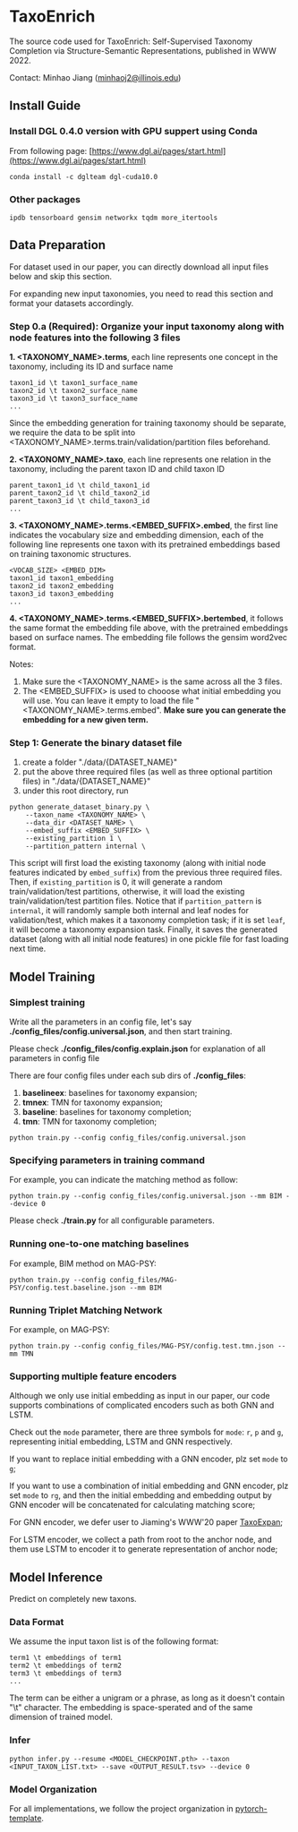 # TaxoEnrich

The source code used for TaxoEnrich: Self-Supervised Taxonomy Completion via Structure-Semantic Representations, published in WWW 2022.

Contact: Minhao Jiang (minhaoj2@illinois.edu)

## Install Guide

### Install DGL 0.4.0 version with GPU suppert using Conda

From following page: [https://www.dgl.ai/pages/start.html](https://www.dgl.ai/pages/start.html)

```
conda install -c dglteam dgl-cuda10.0
```

### Other packages

```
ipdb tensorboard gensim networkx tqdm more_itertools
```

## Data Preparation

For dataset used in our paper, you can directly download all input files below and skip this section.

For expanding new input taxonomies, you need to read this section and format your datasets accordingly.


### Step 0.a (Required): Organize your input taxonomy along with node features into the following 3 files

**1. <TAXONOMY_NAME>.terms**, each line represents one concept in the taxonomy, including its ID and surface name

```
taxon1_id \t taxon1_surface_name
taxon2_id \t taxon2_surface_name
taxon3_id \t taxon3_surface_name
...
```
Since the embedding generation for training taxonomy should be separate, we require the data to be split into <TAXONOMY_NAME>.terms.train/validation/partition files beforehand.

**2. <TAXONOMY_NAME>.taxo**, each line represents one relation in the taxonomy, including the parent taxon ID and child taxon ID

```
parent_taxon1_id \t child_taxon1_id
parent_taxon2_id \t child_taxon2_id
parent_taxon3_id \t child_taxon3_id
...
```

**3. <TAXONOMY_NAME>.terms.<EMBED_SUFFIX>.embed**, the first line indicates the vocabulary size and embedding dimension, each of the following line represents one taxon with its pretrained embeddings based on training taxonomic structures.

```
<VOCAB_SIZE> <EMBED_DIM>
taxon1_id taxon1_embedding
taxon2_id taxon2_embedding
taxon3_id taxon3_embedding
...
```

**4. <TAXONOMY_NAME>.terms.<EMBED_SUFFIX>.bertembed**, it follows the same format the embedding file above, with the pretrained embeddings based on surface names.
The embedding file follows the gensim word2vec format.

Notes:

1. Make sure the <TAXONOMY_NAME> is the same across all the 3 files.
2. The <EMBED_SUFFIX> is used to chooose what initial embedding you will use. You can leave it empty to load the file "<TAXONOMY_NAME>.terms.embed". **Make sure you can generate the embedding for a new given term.**


### Step 1: Generate the binary dataset file

1. create a folder "./data/{DATASET_NAME}"
2. put the above three required files (as well as three optional partition files) in "./data/{DATASET_NAME}"
3. under this root directory, run

```
python generate_dataset_binary.py \
    --taxon_name <TAXONOMY_NAME> \
    --data_dir <DATASET_NAME> \
    --embed_suffix <EMBED_SUFFIX> \
    --existing_partition 1 \
    --partition_pattern internal \
```

This script will first load the existing taxonomy (along with initial node features indicated by `embed_suffix`) from the previous three required files.
Then, if `existing_partition` is 0, it will generate a random train/validation/test partitions, otherwise, it will load the existing train/validation/test partition files.
Notice that if `partition_pattern` is `internal`, it will randomly sample both internal and leaf nodes for validation/test, which makes it a taxonomy completion task; if it is set `leaf`, it will become a taxonomy expansion task.
Finally, it saves the generated dataset (along with all initial node features) in one pickle file for fast loading next time.

## Model Training

### Simplest training

Write all the parameters in an config file, let's say **./config_files/config.universal.json**, and then start training.

Please check **./config_files/config.explain.json** for explanation of all parameters in config file

There are four config files under each sub dirs of **./config_files**:

1. **baselineex**: baselines for taxonomy expansion;
2. **tmnex**: TMN for taxonomy expansion;
3. **baseline**: baselines for taxonomy completion;
4. **tmn**: TMN for taxonomy completion;

```
python train.py --config config_files/config.universal.json
```

### Specifying parameters in training command

For example, you can indicate the matching method as follow:

```
python train.py --config config_files/config.universal.json --mm BIM --device 0
```

Please check **./train.py** for all configurable parameters.


### Running one-to-one matching baselines

For example, BIM method on MAG-PSY:

```
python train.py --config config_files/MAG-PSY/config.test.baseline.json --mm BIM
```

### Running Triplet Matching Network

For example, on MAG-PSY:

```
python train.py --config config_files/MAG-PSY/config.test.tmn.json --mm TMN
```

### Supporting multiple feature encoders

Although we only use initial embedding as input in our paper, our code supports combinations of complicated encoders such as both GNN and LSTM.

Check out the `mode` parameter, there are three symbols for `mode`: `r`, `p` and `g`, representing initial embedding, LSTM and GNN respectively. 

If you want to replace initial embedding with a GNN encoder, plz set `mode` to `g`; 

If you want to use a combination of initial embedding and GNN encoder, plz set `mode` to `rg`, and then the initial embedding and embedding output by GNN encoder will be concatenated for calculating matching score; 

For GNN encoder, we defer user to Jiaming's WWW'20 paper [TaxoExpan](https://arxiv.org/abs/2001.09522);

For LSTM encoder, we collect a path from root to the anchor node, and them use LSTM to encoder it to generate representation of anchor node;


## Model Inference

Predict on completely new taxons.

### Data Format

We assume the input taxon list is of the following format:

```
term1 \t embeddings of term1
term2 \t embeddings of term2
term3 \t embeddings of term3
...
```

The term can be either a unigram or a phrase, as long as it doesn't contain "\t" character.
The embedding is space-sperated and of the same dimension of trained model.

### Infer

```
python infer.py --resume <MODEL_CHECKPOINT.pth> --taxon <INPUT_TAXON_LIST.txt> --save <OUTPUT_RESULT.tsv> --device 0
```


### Model Organization

For all implementations, we follow the project organization in [pytorch-template](https://github.com/victoresque/pytorch-template).
